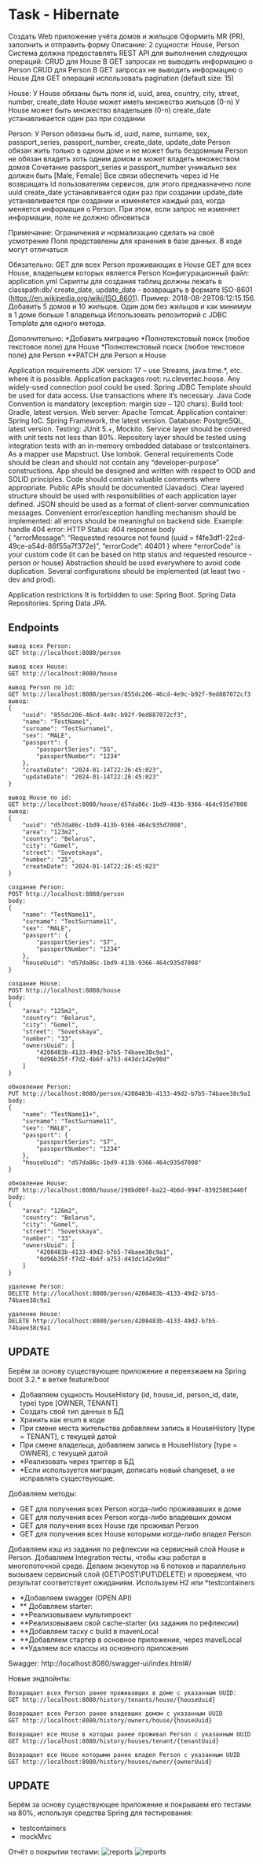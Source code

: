 # Task - Hibernate

Создать Web приложение учёта домов и жильцов
Оформить MR (PR), заполнить и отправить форму
Описание:
2 сущности: House, Person
Система должна предоставлять REST API для выполнения следующих операций:
CRUD для House
В GET запросах не выводить информацию о Person
CRUD для Person
В GET запросах не выводить информацию о House
Для GET операций использовать pagination (default size: 15)

House:
У House обязаны быть поля id, uuid, area, country, city, street, number, create_date
House может иметь множество жильцов (0-n)
У House может быть множество владельцев (0-n)
create_date устанавливается один раз при создании

Person:
У Person обязаны быть id, uuid, name, surname, sex, passport_series, passport_number, create_date, update_date
Person обязан жить только в одном доме и не может быть бездомным
Person не обязан владеть хоть одним домом и может владеть множеством домов
Сочетание passport_series и passport_number уникально
sex должен быть [Male, Female]
Все связи обеспечить через id
Не возвращать id пользователям сервисов, для этого предназначено поле uuid
create_date устанавливается один раз при создании
update_date устанавливается при создании и изменяется каждый раз, когда меняется информация о Person. При этом, если запрос не изменяет информации, поле не должно обновиться

Примечание:
Ограничения и нормализацию сделать на своё усмотрение
Поля представлены для хранения в базе данных. В коде могут отличаться

Обязательно:
GET для всех Person проживающих в House
GET для всех House, владельцем которых является Person
Конфигурационный файл: application.yml
Скрипты для создания таблиц должны лежать в classpath:db/
create_date, update_date - возвращать в формате ISO-8601 (https://en.wikipedia.org/wiki/ISO_8601). Пример: 2018-08-29T06:12:15.156.
Добавить 5 домов и 10 жильцов. Один дом без жильцов и как минимум в 1 доме больше 1 владельца
Использовать репозиторий с JDBC Template для одного метода.

Дополнительно:
*Добавить миграцию
*Полнотекстовый поиск (любое текстовое поле) для House
*Полнотекстовый поиск (любое текстовое поле) для Person
**PATCH для Person и House

Application requirements
JDK version: 17 – use Streams, java.time.*, etc. where it is possible.
Application packages root: ru.clevertec.house.
Any widely-used connection pool could be used.
Spring JDBC Template should be used for data access.
Use transactions where it’s necessary.
Java Code Convention is mandatory (exception: margin size – 120 chars).
Build tool: Gradle, latest version.
Web server: Apache Tomcat.
Application container: Spring IoC. Spring Framework, the latest version.
Database: PostgreSQL, latest version.
Testing: JUnit 5.+, Mockito.
Service layer should be covered with unit tests not less than 80%.
Repository layer should be tested using integration tests with an in-memory embedded database or testcontainers.
As a mapper use Mapstruct.
Use lombok.
General requirements
Code should be clean and should not contain any “developer-purpose” constructions.
App should be designed and written with respect to OOD and SOLID principles.
Code should contain valuable comments where appropriate.
Public APIs should be documented (Javadoc).
Clear layered structure should be used with responsibilities of each application layer defined.
JSON should be used as a format of client-server communication messages.
Convenient error/exception handling mechanism should be implemented: all errors should be meaningful on backend side. Example: handle 404 error:
HTTP Status: 404
response body    
{
“errorMessage”: “Requested resource not found (uuid = f4fe3df1-22cd-49ce-a54d-86f55a7f372e)”,
“errorCode”: 40401
}
where *errorCode” is your custom code (it can be based on http status and requested resource - person or house)
Abstraction should be used everywhere to avoid code duplication.
Several configurations should be implemented (at least two - dev and prod).

Application restrictions
It is forbidden to use:
Spring Boot.
Spring Data Repositories.
Spring Data JPA.


Endpoints
---

~~~
вывод всех Person:
GET http://localhost:8080/person

вывод всех House:
GET http://localhost:8080/house

вывод Person по id:
GET http://localhost:8080/person/855dc206-46cd-4e9c-b92f-9ed887072cf3
вывод:
{
    "uuid": "855dc206-46cd-4e9c-b92f-9ed887072cf3",
    "name": "TestName1",
    "surname": "TestSurname1",
    "sex": "MALE",
    "passport": {
        "passportSeries": "SS",
        "passportNumber": "1234"
    },
    "createDate": "2024-01-14T22:26:45:023",
    "updateDate": "2024-01-14T22:26:45:023"
}

вывод House по id:
GET http://localhost:8080/house/d57da86c-1bd9-413b-9366-464c935d7008
вывод:
{
    "uuid": "d57da86c-1bd9-413b-9366-464c935d7008",
    "area": "123m2",
    "country": "Belarus",
    "city": "Gomel",
    "street": "Sovetskaya",
    "number": "25",
    "createDate": "2024-01-14T22:26:45:023"
}

создание Person:
POST http://localhost:8080/person
body:
{
    "name": "TestName11",
    "surname": "TestSurname11",
    "sex": "MALE",
    "passport": {
        "passportSeries": "S7",
        "passportNumber": "1234"
    },
    "houseUuid": "d57da86c-1bd9-413b-9366-464c935d7008"
}

создание House:
POST http://localhost:8080/house
body:
{
    "area": "125m2",
    "country": "Belarus",
    "city": "Gomel",
    "street": "Sovetskaya",
    "number": "33",
    "ownersUuid": [
        "4208483b-4133-49d2-b7b5-74baee38c9a1",
        "0d96b35f-f7d2-4b6f-a753-d43dc142e98d"
    ]
}

обновление Person:
PUT http://localhost:8080/person/4208483b-4133-49d2-b7b5-74baee38c9a1
body:
{
    "name": "TestName11+",
    "surname": "TestSurname11",
    "sex": "MALE",
    "passport": {
        "passportSeries": "S7",
        "passportNumber": "1234"
    },
    "houseUuid": "d57da86c-1bd9-413b-9366-464c935d7008"
}

обновление House:
PUT http://localhost:8080/house/198bd00f-ba22-4b6d-994f-03925803440f
body:
{
    "area": "126m2",
    "country": "Belarus",
    "city": "Gomel",
    "street": "Sovetskaya",
    "number": "33",
    "ownersUuid": [
        "4208483b-4133-49d2-b7b5-74baee38c9a1",
        "0d96b35f-f7d2-4b6f-a753-d43dc142e98d"
    ]
}

удаление Person:
DELETE http://localhost:8080/person/4208483b-4133-49d2-b7b5-74baee38c9a1

удаление House:
DELETE http://localhost:8080/person/4208483b-4133-49d2-b7b5-74baee38c9a1
~~~

UPDATE
---
Берём за основу существующее приложение и переезжаем на Spring boot 3.2.* в ветке feature/boot

- Добавляем сущность HouseHistory (id, house_id, person_id, date, type)
type [OWNER, TENANT]
- Создать свой тип данных в БД
- Хранить как enum в коде
- При смене места жительства добавляем запись в HouseHistory [type = TENANT], с текущей датой
- При смене владельца, добавляем запись в HouseHistory [type = OWNER], с текущей датой
- *Реализовать через триггер в БД
- *Если используется миграция, дописать новый changeset, а не исправлять существующие.

Добавляем методы:
- GET для получения всех Person когда-либо проживавших в доме
- GET для получения всех Person когда-либо владевших домом
- GET для получения всех House где проживал Person
- GET для получения всех House которыми когда-либо владел Person

Добавляем кэш из задания по рефлексии на сервисный слой House и Person.
Добавляем Integration тесты, чтобы кэш работал в многопоточной среде.
Делаем экзекутор на 6 потоков и параллельно вызываем сервисный слой (GET\POST\PUT\DELETE) и проверяем, что результат соответствует ожиданиям.
Используем H2 или *testcontainers

- *Добавляем swagger (OPEN API)
- ** Добавляем starter:
- **Реализовываем мультипроект
- **Реализовываем свой cache-starter (из задания по рефлексии)
- **Добавляем таску с build в mavenLocal
- **Добавляем стартер в основное приложение, через mavelLocal
- **Удаляем все классы из основного приложения

Swagger: 
http://localhost:8080/swagger-ui/index.html#/

Новые эндпойнты:
~~~
Возвращает всех Person ранее проживавших в доме с указанным UUID:
GET http://localhost:8080/history/tenants/house/{houseUuid}

Возвращает всех Person ранее владевших домом с указанным UUID
GET http://localhost:8080/history/owners/house/{houseUuid}

Возвращает все House в которых ранее проживал Person с указанным UUID
GET http://localhost:8080/history/houses/tenant/{tenantUuid}

Возвращает все House которыми ранее владел Person с указанным UUID
GET http://localhost:8080/history/houses/owner/{ownerUuid}
~~~

UPDATE
---
Берём за основу существующее приложение и покрываем его тестами на 80%, используя средства Spring для тестирования:
- testcontainers
- mockMvc

Отчёт о покрытии тестами:
![reports](img/test1.png)
![reports](img/test2.png)
